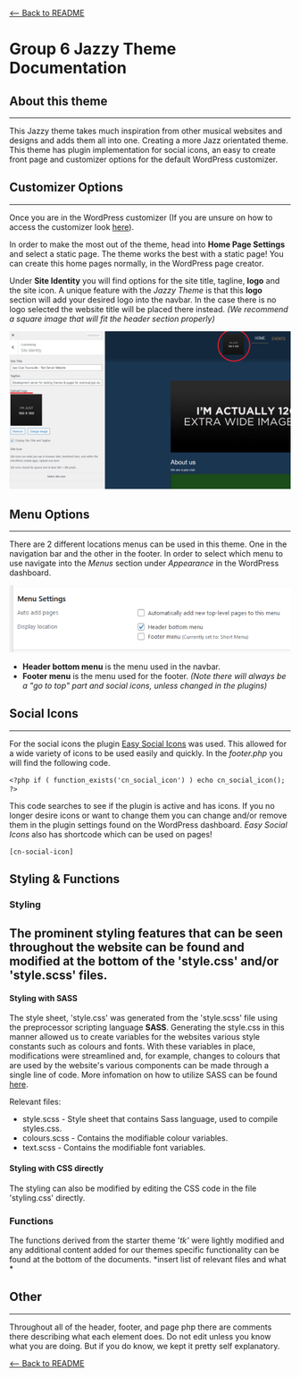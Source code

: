 [<-- Back to README](README.md)

# Group 6 Jazzy Theme Documentation
## About this theme

---

This Jazzy theme takes much inspiration from other musical websites and designs and adds them all into one. Creating a more Jazz orientated theme. This theme has plugin implementation for social icons, an easy to create front page and customizer options for the default WordPress customizer.

## Customizer Options

---

Once you are in the WordPress customizer (If you are unsure on how to access the customizer look [here](https://www.wpbeginner.com/beginners-guide/how-to-use-wordpress-theme-customizer/)).

In order to make the most out of the theme, head into **Home Page Settings** and select a static page. The theme works the best with a static page! You can create this home pages normally, in the WordPress page creator.

Under **Site Identity** you will find options for the site title, tagline, **logo** and the site icon. A unique feature with the *Jazzy Theme* is that this **logo** section will add your desired logo into the navbar. In the case there is no logo selected the website title will be placed there instead. *(We recommend a square image that will fit the header section properly)*

![Logo location in customizer and website](/images/logoimage.png)

## Menu Options

---

There are 2 different locations menus can be used in this theme. One in the navigation bar and the other in the footer. In order to select which menu to use navigate into the *Menus* section under *Appearance* in the WordPress dashboard.

![Location of menu settings](/images/menuimage.PNG)

- **Header bottom menu** is the menu used in the navbar.
- **Footer menu** is the menu used for the footer. *(Note there will always be a "go to top" part and social icons, unless changed in the plugins)*

## Social Icons

---

For the social icons the plugin [Easy Social Icons](https://en-au.wordpress.org/plugins/easy-social-icons/) was used. This allowed for a wide variety of icons to be used easily and quickly. In the *footer.php* you will find the following code.

```
<?php if ( function_exists('cn_social_icon') ) echo cn_social_icon(); ?>
```

This code searches to see if the plugin is active and has icons. If you no longer desire icons or want to change them you can change and/or remove them in the plugin settings found on the WordPress dashboard.
*Easy Social Icons* also has shortcode which can be used on pages!

```
[cn-social-icon]
```

## Styling & Functions
### Styling
The prominent styling features that can be seen throughout the website can be found and modified at the bottom of the 'style.css' and/or 'style.scss' files.
---
#### Styling with SASS
The style sheet, 'style.css' was generated from the 'style.scss' file using the preprocessor scripting language **SASS**. Generating the style.css in this manner allowed us to create variables for the websites various style constants such as colours and fonts. With these variables in place, modifications were streamlined and, for example, changes to colours that are used by the website's various components can be made through a single line of code. More infomation on how to utilize SASS can be found [here](https://sass-lang.com/documentation).

Relevant files:
* style.scss - Style sheet that contains Sass language, used to compile styles.css.
* colours.scss - Contains the modifiable colour variables.
* text.scss - Contains the modifiable font variables.

#### Styling with CSS directly
The styling can also be modified by editing the CSS code in the file 'styling.css' directly.

### Functions
The functions derived from the starter theme '_tk'_ were lightly modified and any additional content added for our themes specific functionality can be found at the bottom of the documents. *insert list of relevant files and what *

## Other  

---

Throughout all of the header, footer, and page php there are comments there describing what each element does. Do not edit unless you know what you are doing. But if you do know, we kept it pretty self explanatory.

[<-- Back to README](README.md)
